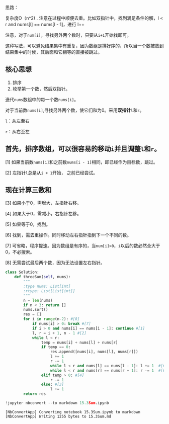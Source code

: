 
思路：


复杂度O（n^2) . 注意在过程中顺便去重。比如双指针中，找到满足条件的解，l < r and nums[l] == nums[l - 1]，进行 l++

注意，对于`num[i]`，寻找另外两个数时，只要从`i+1`开始找即可。

这种写法，可以避免结果集中有重复，因为数组是排好序的，所以当一个数被放到结果集中的时候，其后面和它相等的直接被跳过。

## 核心思想
1. 排序
2. 枚举第一个数，然后双指针。

迭代`nums`数组中的每一个数`nums[i]`。

对于当前数`nums[i]`,寻找另外两个数，使它们和为0。采用**双指针**`l`和`r`。

`l`：从左至右

`r`：从右至左

## 首先，排序数组，可以很容易的移动`i`并且调整`l`和`r`。

[1] 如果当前数`nums[i]`和之前数`nums[i - 1]`相同，即已经作为目标数，跳过。

[2] 左指针`l`总是从`i + 1`开始， 之前已经尝试。

## 现在计算三数和

[3] 如果小于0，需增大，左指针右移。

[4] 如果大于0，需减小，右指针左移。

[5] 如果等于0，找到。

[6] 找到，需去重操作。同时移动左右指针指到下一个不同的数。

[7] 可省略，程序提速。因为数组是有序的，当`num[i]>0`，`i`以后的数必然全大于0，不必搜索。

[8] 无需尝试最后两个数，因为无法设置左右指针。


```python
class Solution:
    def threeSum(self, nums):
        """
        :type nums: List[int]
        :rtype: List[List[int]]
        """
        n = len(nums)
        if n < 3: return []
        nums.sort()
        res = []
        for i in range(n-2): #[8]
            if nums[i] > 0: break #[7]
            if i > 0 and nums[i] == nums[i - 1]: continue #[1]
            l, r = i + 1, n - 1 #[2]
            while l < r:
                temp = nums[i] + nums[l] + nums[r]
                if temp == 0:
                    res.append([nums[i], nums[l], nums[r]])
                    l += 1
                    r -= 1
                    while l < r and nums[l] == nums[l - 1]: l += 1  #[6]
                    while l < r and nums[r] == nums[r + 1]: r -= 1  #[6]
                elif temp > 0: #[4]
                    r -= 1
                else: #[3]
                    l += 1
        return res
```


```python
!jupyter nbconvert --to markdown 15.3Sum.ipynb
```

    [NbConvertApp] Converting notebook 15.3Sum.ipynb to markdown
    [NbConvertApp] Writing 1255 bytes to 15.3Sum.md

